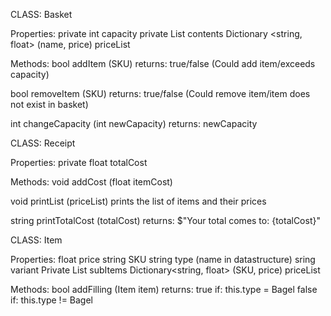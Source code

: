 CLASS: Basket

Properties: 
private int capacity
private List<Item> contents
Dictionary <string, float> (name, price) priceList

Methods:
bool addItem (SKU)
returns: true/false (Could add item/exceeds capacity)

bool removeItem (SKU)
returns: true/false (Could remove item/item does not exist in basket)

int changeCapacity (int newCapacity)
returns: newCapacity

CLASS: Receipt

Properties:
private float totalCost

Methods:
void addCost (float itemCost)

void printList (priceList)
prints the list of items and their prices

string printTotalCost (totalCost)
returns: $"Your total comes to: {totalCost}"

CLASS: Item

Properties:
float price
string SKU
string type (name in datastructure)
sring variant
Private List<Item> subItems
Dictionary<string, float> (SKU, price) priceList

Methods:
bool addFilling (Item item) 
returns:
true if: this.type = Bagel
false if: this.type != Bagel